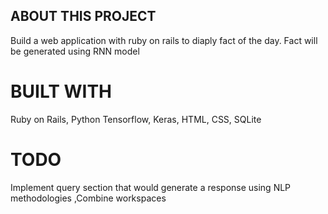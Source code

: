 ## ABOUT THIS PROJECT
Build a web application with ruby on rails to diaply fact of the day. Fact will be generated using RNN model

# BUILT WITH
Ruby on Rails, Python Tensorflow, Keras, HTML, CSS, SQLite

# TODO
Implement query section that would generate a response using NLP methodologies
,Combine workspaces
